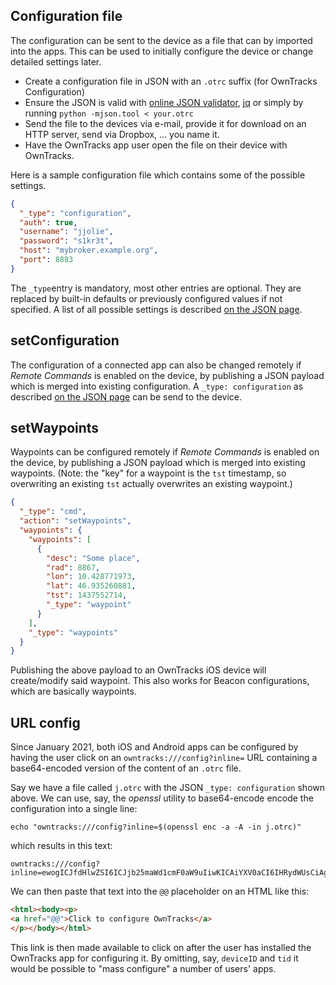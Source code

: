 ## Configuration file 
The configuration can be sent to the device as a file that can by imported into the apps. This can be used to initially configure the device or change detailed settings later. 
 
* Create a configuration file in JSON with an `.otrc` suffix (for OwnTracks Configuration)
* Ensure the JSON is valid with [online JSON validator](http://jsonlint.com), [jq](http://stedolan.github.io/jq/) or simply by running `python -mjson.tool < your.otrc`
* Send the file to the devices via e-mail, provide it for download on an HTTP server, send via Dropbox, ... you name it.
* Have the OwnTracks app user open the file on their device with OwnTracks.

Here is a sample configuration file which contains some of the possible settings.
```json
{
  "_type": "configuration",
  "auth": true,
  "username": "jjolie",
  "password": "s1kr3t",
  "host": "mybroker.example.org",
  "port": 8883
}
```
The `_type`entry is mandatory, most other entries are optional. They are replaced by built-in defaults or previously configured values if not specified. A list of all possible settings is described [on the JSON page](../tech/json.md).

## setConfiguration
The configuration of a connected app can also be changed remotely if _Remote Commands_ is enabled on the device, by publishing a JSON payload which is merged into existing configuration. A `_type: configuration` as described [on the JSON page](../tech/json.md) can be send to the device. 

## setWaypoints

Waypoints can be configured remotely if _Remote Commands_ is enabled on the device, by publishing a JSON payload which is merged into existing waypoints. (Note: the "key" for a waypoint is the `tst` timestamp, so overwriting an existing `tst` actually overwrites an existing waypoint.)

```json
{
  "_type": "cmd",
  "action": "setWaypoints",
  "waypoints": {
    "waypoints": [
      {
        "desc": "Some place",
        "rad": 8867,
        "lon": 10.428771973,
        "lat": 46.935260881,
        "tst": 1437552714,
        "_type": "waypoint"
      }
    ],
    "_type": "waypoints"
  }
}
```

Publishing the above payload to an OwnTracks iOS device will create/modify said waypoint. This also works for Beacon configurations, which are basically waypoints.

## URL config

Since January 2021, both iOS and Android apps can be configured by having the user click on an `owntracks:///config?inline=` URL containing a base64-encoded version of the content of an `.otrc` file.

Say we have a file called `j.otrc` with the JSON `_type: configuration` shown above. We can use, say, the _openssl_ utility to base64-encode encode the configuration into a single line:

```console
echo "owntracks:///config?inline=$(openssl enc -a -A -in j.otrc)"
```

which results in this text:

```
owntracks:///config?inline=ewogICJfdHlwZSI6ICJjb25maWd1cmF0aW9uIiwKICAiYXV0aCI6IHRydWUsCiAgInVzZXJuYW1lIjogImpqb2xpZSIsCiAgInBhc3N3b3JkIjogInMxa3IzdCIsCiAgImhvc3QiOiAibXlicm9rZXIuZXhhbXBsZS5vcmciLAogICJwb3J0IjogODg4Mwp9Cg==
```

We can then paste that text into the `@@` placeholder on an HTML like this:

```html
<html><body><p>
<a href="@@">Click to configure OwnTracks</a>
</p></body></html>
```

This link is then made available to click on after the user has installed the OwnTracks app for configuring it. By omitting, say, `deviceID` and `tid` it would be possible to "mass configure" a number of users' apps.

